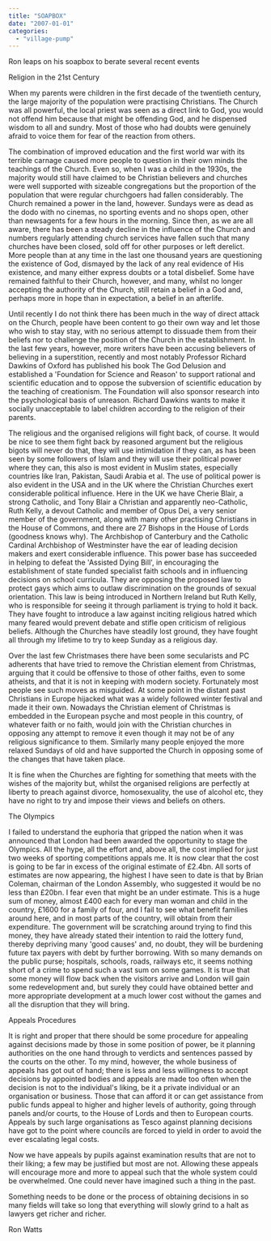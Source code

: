 ```yaml
---
title: "SOAPBOX"
date: "2007-01-01"
categories: 
  - "village-pump"
---
```


Ron leaps on his soapbox to berate several recent events

Religion in the 21st Century

When my parents were children in the first decade of the twentieth century, the large majority of the population were practising Christians. The Church was all powerful, the local priest was seen as a direct link to God, you would not offend him because that might be offending God, and he dispensed wisdom to all and sundry. Most of those who had doubts were genuinely afraid to voice them for fear of the reaction from others.

The combination of improved education and the first world war with its terrible carnage caused more people to question in their own minds the teachings of the Church. Even so, when I was a child in the 1930s, the majority would still have claimed to be Christian believers and churches were well supported with sizeable congregations but the proportion of the population that were regular churchgoers had fallen considerably. The Church remained a power in the land, however. Sundays were as dead as the dodo with no cinemas, no sporting events and no shops open, other than newsagents for a few hours in the morning. Since then, as we are all aware, there has been a steady decline in the influence of the Church and numbers regularly attending church services have fallen such that many churches have been closed, sold off for other purposes or left derelict. More people than at any time in the last one thousand years are questioning the existence of God, dismayed by the lack of any real evidence of His existence, and many either express doubts or a total disbelief. Some have remained faithful to their Church, however, and many, whilst no longer accepting the authority of the Church, still retain a belief in a God and, perhaps more in hope than in expectation, a belief in an afterlife.

Until recently I do not think there has been much in the way of direct attack on the Church, people have been content to go their own way and let those who wish to stay stay, with no serious attempt to dissuade them from their beliefs nor to challenge the position of the Church in the establishment. In the last few years, however, more writers have been accusing believers of believing in a superstition, recently and most notably Professor Richard Dawkins of Oxford has published his book The God Delusion and established a 'Foundation for Science and Reason' to support rational and scientific education and to oppose the subversion of scientific education by the teaching of creationism. The Foundation will also sponsor research into the psychological basis of unreason. Richard Dawkins wants to make it socially unacceptable to label children according to the religion of their parents.

The religious and the organised religions will fight back, of course. It would be nice to see them fight back by reasoned argument but the religious bigots will never do that, they will use intimidation if they can, as has been seen by some followers of Islam and they will use their political power where they can, this also is most evident in Muslim states, especially countries like Iran, Pakistan, Saudi Arabia et al. The use of political power is also evident in the USA and in the UK where the Christian Churches exert considerable political influence. Here in the UK we have Cherie Blair, a strong Catholic, and Tony Blair a Christian and apparently neo-Catholic, Ruth Kelly, a devout Catholic and member of Opus Dei, a very senior member of the government, along with many other practising Christians in the House of Commons, and there are 27 Bishops in the House of Lords (goodness knows why). The Archbishop of Canterbury and the Catholic Cardinal Archbishop of Westminster have the ear of leading decision makers and exert considerable influence. This power base has succeeded in helping to defeat the 'Assisted Dying Bill', in encouraging the establishment of state funded specialist faith schools and in influencing decisions on school curricula. They are opposing the proposed law to protect gays which aims to outlaw discrimination on the grounds of sexual orientation. This law is being introduced in Northern Ireland but Ruth Kelly, who is responsible for seeing it through parliament is trying to hold it back. They have fought to introduce a law against inciting religious hatred which many feared would prevent debate and stifle open criticism of religious beliefs. Although the Churches have steadily lost ground, they have fought all through my lifetime to try to keep Sunday as a religious day.

Over the last few Christmases there have been some secularists and PC adherents that have tried to remove the Christian element from Christmas, arguing that it could be offensive to those of other faiths, even to some atheists, and that it is not in keeping with modern society. Fortunately most people see such moves as misguided. At some point in the distant past Christians in Europe hijacked what was a widely followed winter festival and made it their own. Nowadays the Christian element of Christmas is embedded in the European psyche and most people in this country, of whatever faith or no faith, would join with the Christian churches in opposing any attempt to remove it even though it may not be of any religious significance to them. Similarly many people enjoyed the more relaxed Sundays of old and have supported the Church in opposing some of the changes that have taken place.

It is fine when the Churches are fighting for something that meets with the wishes of the majority but, whilst the organised religions are perfectly at liberty to preach against divorce, homosexuality, the use of alcohol etc, they have no right to try and impose their views and beliefs on others.

The Olympics

I failed to understand the euphoria that gripped the nation when it was announced that London had been awarded the opportunity to stage the Olympics. All the hype, all the effort and, above all, the cost implied for just two weeks of sporting competitions appals me. It is now clear that the cost is going to be far in excess of the original estimate of £2.4bn. All sorts of estimates are now appearing, the highest I have seen to date is that by Brian Coleman, chairman of the London Assembly, who suggested it would be no less than £20bn. I fear even that might be an under estimate. This is a huge sum of money, almost £400 each for every man woman and child in the country, £1600 for a family of four, and I fail to see what benefit families around here, and in most parts of the country, will obtain from their expenditure. The government will be scratching around trying to find this money, they have already stated their intention to raid the lottery fund, thereby depriving many 'good causes' and, no doubt, they will be burdening future tax payers with debt by further borrowing. With so many demands on the public purse; hospitals, schools, roads, railways etc, it seems nothing short of a crime to spend such a vast sum on some games. It is true that some money will flow back when the visitors arrive and London will gain some redevelopment and, but surely they could have obtained better and more appropriate development at a much lower cost without the games and all the disruption that they will bring.

Appeals Procedures

It is right and proper that there should be some procedure for appealing against decisions made by those in some position of power, be it planning authorities on the one hand through to verdicts and sentences passed by the courts on the other. To my mind, however, the whole business of appeals has got out of hand; there is less and less willingness to accept decisions by appointed bodies and appeals are made too often when the decision is not to the individual's liking, be it a private individual or an organisation or business. Those that can afford it or can get assistance from public funds appeal to higher and higher levels of authority, going through panels and/or courts, to the House of Lords and then to European courts. Appeals by such large organisations as Tesco against planning decisions have got to the point where councils are forced to yield in order to avoid the ever escalating legal costs.

Now we have appeals by pupils against examination results that are not to their liking; a few may be justified but most are not. Allowing these appeals will encourage more and more to appeal such that the whole system could be overwhelmed. One could never have imagined such a thing in the past.

Something needs to be done or the process of obtaining decisions in so many fields will take so long that everything will slowly grind to a halt as lawyers get richer and richer.

Ron Watts
